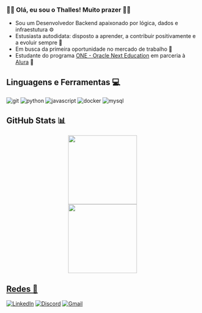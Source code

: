 ### 👋🏻 Olá, eu sou o Thalles! Muito prazer 🤝🏻
- Sou um Desenvolvedor Backend apaixonado por lógica, dados e infraestutura ⚙
- Estusiasta autodidata: disposto a aprender, a contribuir positivamente e a evoluir sempre 🚀
- Em busca da primeira oportunidade no mercado de trabalho 🥇
- Estudante do programa [ONE - Oracle Next Education](https://www.oracle.com/br/education/oracle-next-education/) em parceria à [Alura](https://www.alura.com.br/) 💙

## Linguagens e Ferramentas 💻
<div style="display: inline">
  <img align="center" alt="git" src="https://img.shields.io/badge/git-%23F05033.svg?style=for-the-badge&logo=git&logoColor=white"/>
  <img align="center" alt="python" src="https://img.shields.io/badge/python-3670A0?style=for-the-badge&logo=python&logoColor=white"/>
  <img align="center" alt="javascript" src="https://img.shields.io/badge/javascript-%23323330.svg?style=for-the-badge&logo=javascript&logoColor=%23F7DF1E"/>
  <img align="center" alt="docker" src="https://img.shields.io/badge/docker-%230db7ed.svg?style=for-the-badge&logo=docker&logoColor=white"/>
  <img align="center" alt="mysql" src="https://img.shields.io/badge/mysql-4479A1.svg?style=for-the-badge&logo=mysql&logoColor=white"/>
</div>

## GitHub Stats 📊
<div>
  <a href="https://github.com/thallesborges">
  <center>
    <img loading="lazy" height="180em" src="https://github-readme-stats.vercel.app/api?username=thallesborges&show_icons=true&theme=github_dark_dimmed&include_all_commits=true&count_private=true"/>
  </center>
  <center>
    <img loading="lazy" height="180em" src="https://github-readme-stats.vercel.app/api/top-langs/?username=thallesborges&layout=compact&langs_count=7&theme=github_dark_dimmed"/>
  </center>
</div>

## Redes 🔗
[![LinkedIn](https://img.shields.io/badge/linkedin-%230077B5.svg?style=for-the-badge&logo=linkedin&logoColor=white)](https://www.linkedin.com/in/thallesborges/)
[![Discord](https://img.shields.io/badge/Discord-%235865F2.svg?style=for-the-badge&logo=discord&logoColor=white)]()
[![Gmail](https://img.shields.io/badge/Gmail-D14836?style=for-the-badge&logo=gmail&logoColor=white&link=mailto:dev.thallesborges@gmail.com)](mailto:dev.thallesborges@gmail.com)
